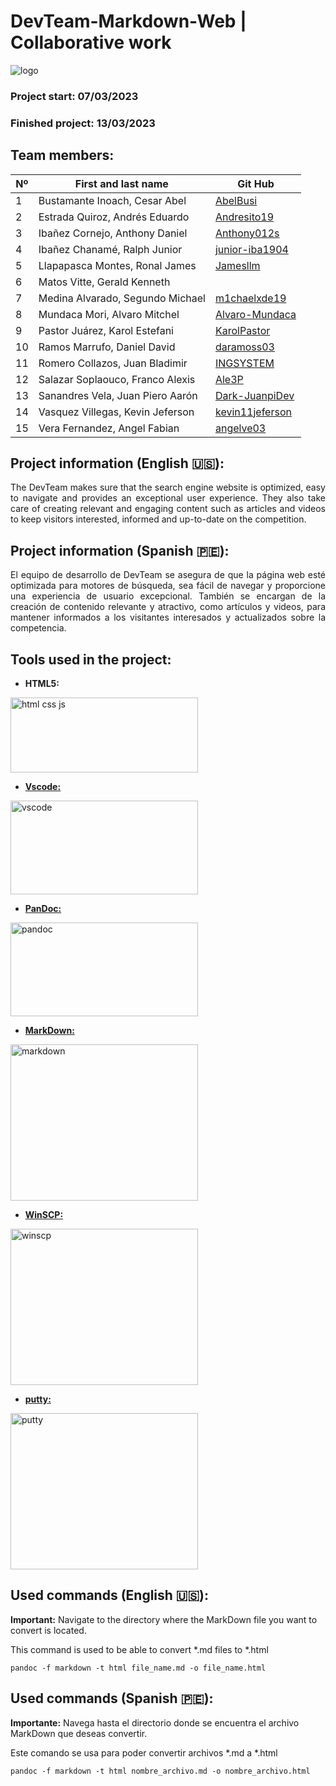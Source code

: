 # DevTeam-Markdown-Web | Collaborative work

![logo](https://github.com/INGSYSTEM/DevTeam-Markdown-Web/blob/main/Proyecto_html_y_css/img/logo_de_DevTeam_sin_fondo.png?raw=true)

### Project start: 07/03/2023
### Finished project: 13/03/2023

## Team members:
   |Nº| First and last name| Git Hub |
   | --- | --- | --- |
   | 1 | Bustamante Inoach, Cesar Abel | [AbelBusi](https://github.com/AbelBusi) |
   | 2 | Estrada Quiroz, Andrés Eduardo | [Andresito19](https://github.com/Andresito19) |
   | 3 | Ibañez Cornejo, Anthony Daniel  | [Anthony012s](https://github.com/Anthony012s) |
   | 4 | Ibañez Chanamé, Ralph Junior | [junior-iba1904](https://github.com/junior-iba1904) |
   | 5 | Llapapasca Montes, Ronal James| [Jamesllm](https://github.com/Jamesllm) |
   | 6 | Matos Vitte, Gerald Kenneth |
   | 7 | Medina Alvarado, Segundo Michael | [m1chaelxde19](https://github.com/m1chaelxde19) |
   | 8 | Mundaca Mori, Alvaro Mitchel | [Alvaro-Mundaca](https://github.com/Alvaro-Mundaca) |
   | 9 | Pastor Juárez, Karol Estefani | [KarolPastor](https://github.com/KarolPastor) |
   | 10 | Ramos Marrufo, Daniel David  | [daramoss03](https://github.com/daramoss03) |
   | 11 | Romero Collazos, Juan Bladimir | [INGSYSTEM](https://github.com/INGSYSTEM) |
   | 12 | Salazar Soplaouco, Franco Alexis | [Ale3P](https://github.com/Ale3P) |
   | 13 | Sanandres Vela, Juan Piero Aarón | [Dark-JuanpiDev](https://github.com/Dark-JuanpiDev) |
   | 14 | Vasquez Villegas, Kevin Jeferson | [kevin11jeferson](https://github.com/kevin11jeferson) |
   | 15 | Vera Fernandez, Angel Fabian | [angelve03](https://github.com/angelve03) |

## Project information (English :us:):

<p style="text-align: justify;">
The DevTeam makes sure that the search engine website is optimized, easy to navigate and provides an exceptional user experience. They also take care of creating relevant and engaging content such as articles and videos to keep visitors interested, informed and up-to-date on the competition.
</p>

## Project information (Spanish 🇵🇪):

<p style="text-align: justify;">
El equipo de desarrollo de DevTeam se asegura de que la página web esté optimizada para motores de búsqueda, sea fácil de navegar y proporcione una experiencia de usuario excepcional. También se encargan de la creación de contenido relevante y atractivo, como artículos y videos, para mantener informados a los visitantes interesados y actualizados sobre la competencia.
</p>

## Tools used in the project:

* **HTML5:**

<img src="https://github.com/INGSYSTEM/DevTeam-Markdown-Web/blob/main/Proyecto_html_y_css/img/html_css_js.png?raw=true" width="300" height="120" alt = "html css js">

* [**Vscode:**](https://code.visualstudio.com/Download)

<img src="https://github.com/INGSYSTEM/DevTeam-Markdown-Web/blob/main/Proyecto_html_y_css/img/vscode.png?raw=true" width="300" height="150" alt = "vscode">

* [**PanDoc:**](https://pandoc.org/)

<img src="https://github.com/INGSYSTEM/DevTeam-Markdown-Web/blob/main/Proyecto_html_y_css/img/pandoc.png?raw=true" width="300" height="150" alt = "pandoc">

* [**MarkDown:**](https://www.markdownguide.org/)

<img src="https://github.com/INGSYSTEM/DevTeam-Markdown-Web/blob/main/Proyecto_html_y_css/img/markdown.png?raw=true" width="300" height="250" alt = "markdown">

* [**WinSCP:**](https://winscp.net/eng/docs/portable)

<img src="https://github.com/INGSYSTEM/DevTeam-Markdown-Web/blob/main/Proyecto_html_y_css/img/winscp.png?raw=true" width="300" height="250" alt = "winscp">

* [**putty:**](https://the.earth.li/~sgtatham/putty/latest/w64/putty.exe)

<img src="https://github.com/INGSYSTEM/DevTeam-Markdown-Web/blob/main/Proyecto_html_y_css/img/putty.png?raw=true" width="300" height="250" alt = "putty">


## Used commands (English :us:):

**Important:** Navigate to the directory where the MarkDown file you want to convert is located.

This command is used to be able to convert *.md files to *.html

```
pandoc -f markdown -t html file_name.md -o file_name.html
```

## Used commands (Spanish 🇵🇪):

**Importante:** Navega hasta el directorio donde se encuentra el archivo MarkDown que deseas convertir.

Este comando se usa para poder convertir archivos *.md a *.html

```
pandoc -f markdown -t html nombre_archivo.md -o nombre_archivo.html
```
